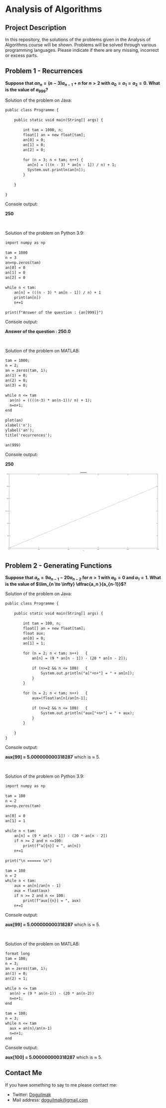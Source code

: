 
# Analysis of Algorithms

## Project Description

In this repository, the solutions of the problems given in the Analysis of Algorithms course will be shown. Problems will be solved through various programming languages. Please indicate if there are any missing, incorrect or excess parts.

## Problem 1 - Recurrences

**Suppose that $an_n = (n - 3) a_{n-1} + n$ for $n > 2$ with $a_0 = a_1 = a_2 = 0$. What is the value of $a_{999}$?**

Solution of the problem on Java:

	public class Programme {

	    public static void main(String[] args) {
	    
			int tam = 1000, n;
			float[] an = new float[tam];
			an[0] = 0;
			an[1] = 0;
			an[2] = 0;
			
			for (n = 3; n < tam; n++) {
		      an[n] = (((n - 3) * an[n - 1]) / n) + 1;
		      System.out.println(an[n]);
		    }
			
	    }

	}

Console output:

**250**

<br>

Solution of the problem on Python 3.9:

	import numpy as np

	tam = 1000
	n = 3
	an=np.zeros(tam)
	an[0] = 0
	an[1] = 0
	an[2] = 0

	while n < tam:
	    an[n] = (((n - 3) * an[n - 1]) / n) + 1
	    print(an[n])
	    n+=1
	    
	print(f"Answer of the question : {an[999]}")

Console output:

**Answer of the question : 250.0**

<br>

Solution of the problem on MATLAB:

	tam = 1000;
	n = 2;
	an = zeros(tam, 1);
	an(1) = 0;
	an(2) = 0;
	an(3) = 0;

	while n <= tam
	  an(n) = ((((n-3) * an(n-1))/ n) + 1);
	  n=n+1;
	end

	plot(an)
	xlabel('n');
	ylabel('an');
	title('recurrences');

	an(999)

Console output:

**250**

![recurrences_graph](graphs/recurrences.png)

## Problem 2 - Generating Functions

**Suppose that $a_n = 9a_{n-1} - 20a_{n-2}$ for $n > 1$ with $a_0 = 0$ and $a_1 = 1$. What is the value of $\lim_{n \to \infty} \dfrac{a_n }{a_{n-1}}$?**

Solution of the problem on Java:

	public class Programme {

		public static void main(String[] args) {
		
			int tam = 100, n;
			float[] an = new float[tam];
			float aux;
			an[0] = 0;
			an[1] = 1;
			
			for (n = 2; n < tam; n++)   {	        
				an[n] = (9 * an[n - 1]) - (20 * an[n - 2]);
		
		        if (n>=2 && n <= 100)	{
		        	System.out.println("a["+n+"] = " + an[n]);
		        }	        
		    }
			
			for (n = 2; n < tam; n++)	{	        
				aux=(float)an[n]/an[n-1];
		        
				if (n>=2 && n <= 100)	{
		        	System.out.println("aux["+n+"] = " + aux);
		        }	        
		    }
		
		}
	}

Console output:

**aux[99] =  5.000000000318287** which is $\approx$ 5.

<br>

Solution of the problem on Python 3.9:

	import numpy as np

	tam = 100
	n = 2
	an=np.zeros(tam)

	an[0] = 0
	an[1] = 1

	while n < tam:
	    an[n] = (9 * an[n - 1]) - (20 * an[n - 2])
	    if n >= 2 and n <=100:
	        print(f"a[{n}] = ", an[n])
	    n+=1

	print("\n ====== \n")

	tam = 100
	n = 2 
	while n < tam:
	    aux = an[n]/an[n - 1]
	    aux = float(aux)
	    if n >= 2 and n <= 100:
	        print(f"aux[{n}] = ", aux)
	    n+=1

Console output:

**aux[99] =  5.000000000318287** which is $\approx$ 5.

<br>

Solution of the problem on MATLAB:

	format long
	tam = 100;
	n = 3;
	an = zeros(tam, 1);
	an(1) = 0;
	an(2) = 1;

	while n <= tam
	  an(n) = (9 * an(n-1)) - (20 * an(n-2))
	  n=n+1;
	end

	tam = 100;
	n = 3;
	while n <= tam
	  aux = an(n)/an(n-1)
	  n=n+1;
	end

Console output:

**aux[100] =  5.000000000318287** which is $\approx$ 5.

## Contact Me

If you have something to say to me please contact me: 

 - Twitter: [Doguilmak](https://twitter.com/Doguilmak)  
 - Mail address: doguilmak@gmail.com
 
